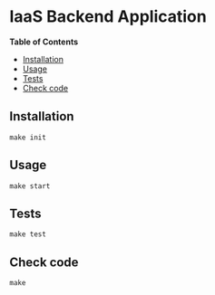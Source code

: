 # IaaS Backend Application
**Table of Contents**

- [Installation](#installation)
- [Usage](#usage)
- [Tests](#tests)
- [Check code](#check-code)

<!-- END doctoc generated TOC please keep comment here to allow auto update -->

## Installation

```shell script
make init
```

## Usage

```shell script
make start
```

## Tests

```shell script
make test
```

## Check code

```shell script
make
```

